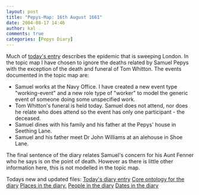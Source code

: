 ```yaml
---
layout: post
title: "Pepys-Map: 16th August 1661"
date: 2004-08-17 14:46
author: kal
comments: true
categories: [Pepys Diary]
---
```

Much of <a href="http://www.pepysdiary.com/archive/1661/08/16/index.php">today's entry</a> describes the epidemic that is sweeping London. In the topic map I have chosen to ignore the deaths related by Samuel Pepys with the exception of the death and funeral of Tom Whitton. The events documented in the topic map are:
<ul>
<li>Samuel works at the Navy Office. I have created a new event type "working-event" and a new role type of "worker" to model the generic event of someone doing some unspecified work.</li>
<li>Tom Whitton's funeral is held today. Samuel does not attend, nor does he relate who does attend so the event has only one participant - the deceased.</li>
<li>Samuel dines with his family and his father at the Pepys' house in Seething Lane.</li>
<li>Samuel and his father meet Dr John Williams at an alehouse in Shoe Lane.</li>
</ul>
The final sentence of the diary relates Samuel's concern for his Aunt Fenner who he says is on the point of death. However as there is little other information here, this is not modelled in the topic map.

<!--more-->
Todays new and updated files:
<a href="http://www.techquila.com/blog/archives/16610816.ltm">Today's diary entry</a>
<a href="http://www.techquila.com/blog/archives/pepys-diary-ontology.ltm">Core ontology for the diary</a>
<a href="http://www.techquila.com/blog/archives/pepys-diary-places.ltm">Places in the diary.</a>
<a href="http://www.techquila.com/blog/archives/pepys-diary-people.ltm">People in the diary</a>
<a href="http://www.techquila.com/blog/archives/pepys-diary-dates.ltm">Dates in the diary</a>

